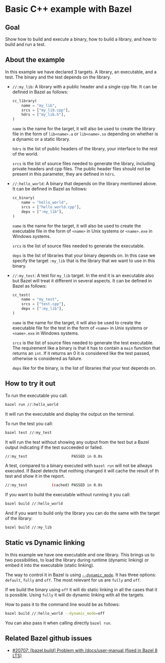 # Basic C++ example with Bazel

## Goal

Show how to build and execute a binary, how to build a library, and how to build and run a test.

## About the example

In this example we have declared 3 targets. A library, an executable, and a test. The binary and the test depends on the library.

* `//:my_lib`: A library with a public header and a single cpp file. It can be defined in Bazel as follows:

   ```python
   cc_library(
       name = "my_lib",
       srcs = ["my_lib.cpp"],
       hdrs = ["my_lib.h"],
   )
   ```

  `name` is the name for the target, it will also be used to create the library file in the form of `lib<name>.a` or `lib<name>.so` depending on whether is a dynamic or a static library.

  `hdrs` is the list of public headers of the library, your interface to the rest of the world.

  `srcs` is the list of source files needed to generate the library, including private headers and cpp files. The public header files should not be present in this parameter, they are defined in `hdrs`.

* `//:hello_world`: A binary that depends on the library mentioned above. It can be defined in Bazel as follows:

  ```python
  cc_binary(
      name = "hello_world",
      srcs = ["hello_world.cpp"],
      deps = [":my_lib"],
  )
  ```

  `name` is the name for the target, it will also be used to create the executable file in the form of `<name>` in Unix systems or `<name>.exe` in Windows systems.

  `srcs` is the list of source files needed to generate the executable.

  `deps` is the list of libraries that your binary depends on. In this case we specify the target `:my_lib` that is the library that we want to use in this binary.

* `//:my_test`: A test for `my_lib` target. In the end it is an executable also but Bazel will treat it different in several aspects. It can be defined in Bazel as follows:

  ```python
  cc_test(
      name = "my_test",
      srcs = ["test.cpp"],
      deps = [":my_lib"],
  )
  ```

  `name` is the name for the target, it will also be used to create the executable file for the test in the form of `<name>` in Unix systems or `<name>.exe` in Windows systems.

  `srcs` is the list of source files needed to generate the test executable. The requirement like a binary is that it has to contain a `main` function that returns an `int`. If it returns an 0 it is considered like the test passed, otherwise is considered as failure.

  `deps` like for the binary, is the list of libraries that your test depends on.

## How to try it out

To run the executable you call:

```bash
bazel run //:hello_world
```

It will run the executable and display the output on the terminal.

To run the test you call:

```bash
bazel test //:my_test
```

It will run the test without showing any output from the test but a Bazel output indicating if the test succeeded or failed.

```bash
//:my_test                    PASSED in 0.0s
```

A test, compared to a binary executed with `bazel run` will not be allways executed. If Bazel detects that nothing changed it will cache the result of th test and show it in the report.

```bash
//:my_test           (cached) PASSED in 0.0s
```

If you want to build the executable without running it you call:

```bash
bazel build //:hello_world
```

And if you want to build only the library you can do the same with the target of the library:

```bash
bazel build //:my_lib
```

## Static vs Dynamic linking

In this example we have one executable and one library. This brings us to two possibilities, to load the library during runtime (dynamic linking) or embed it into the executable (static linking).

The way to control it in Bazel is using [`--dynamic_mode`](https://bazel.build/docs/user-manual#dynamic-mode). It has three options: `default`, `fully` and `off`. The most relevant for us are `fully` and `off`.

If we build the binary using `off` it will do static linking in all the cases that it is possible. Using `fully` it will do dynamic linking with all the targets.

How to pass it to the command line would be as follows:

```bash
bazel build //:hello_world --dynamic_mode=off
```

You can also pass it when calling directly `bazel run`.

## Related Bazel github issues

* [#20707: [bazel.build] Problem with /docs/user-manual (fixed in Bazel 8 LTS)](https://github.com/bazelbuild/bazel/issues/20707)
